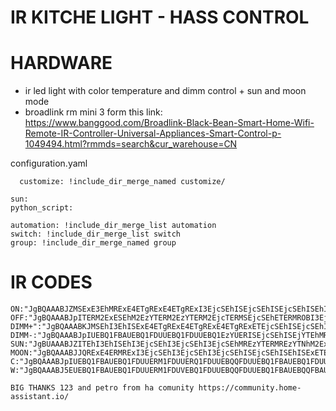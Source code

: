 # IR KITCHE LIGHT - HASS CONTROL

# HARDWARE
- ir led light with color temperature and dimm control + sun and moon mode
- broadlink rm mini 3 form this link: https://www.banggood.com/Broadlink-Black-Bean-Smart-Home-Wifi-Remote-IR-Controller-Universal-Appliances-Smart-Control-p-1049494.html?rmmds=search&cur_warehouse=CN

configuration.yaml
```
  customize: !include_dir_merge_named customize/

sun:
python_script:

automation: !include_dir_merge_list automation
switch: !include_dir_merge_list switch
group: !include_dir_merge_named group
```
# IR CODES
```
ON:"JgBQAAABJZMSExE3EhMRExE4ETgRExE4ETgRExI3EjcSEhISEjcSEhISEjcSEhISEhISExETETgRNhMTETgROBE4ETgROBETEgAFJgABJUYSAA0FAAAAAAAAAAA="
OFF:"JgBQAAABJpITERM2ExESEhM2EzYTERM2EzYTERM2EjcTERMSEjcSEhETERMROBI3EjcSEhI3EjcSNxI3EhISEhISEjcTERMREgAFJgABJUYSAA0FAAAAAAAAAAA="
DIMM+":"JgBQAAABKJMSEhI3EhISExE4ETgRExE4ETgRExE4ETgRExETEjcSEhISEjcSEhI3EhIUEBQ1FDUUNRQQFDUUEBQ1FDUUEBQREwAFJAABKEQUAA0FAAAAAAAAAAA="
DIMM-:"JgBQAAABJpIUEBQ1FBAUEBQ1FDUUEBQ1FDUUEBQ1EzYUERISEjcSEhISEjYTEhMREzYTERM2EzYTNhMREzYTNhMREzYTERMREwAFJQABJ0UUAA0FAAAAAAAAAAA="
SUN:"JgBUAAABJZITEhI3EhISEhI3EjcSEhI3EjcSEhI3EjcSEhMREzYTERMREzYTNhM2ExETERM2EzYTNhMRExISEhI3EjcSEhISEgAFJgABJUYTAAWLFwANBQAAAAA="
MOON:"JgBQAAABJJQRExE4ERMRExI3EjcSEhI3EjcSEhI3EjcSEhISEjcSEhISEhISExETERMRExETETgROBE4ETgROBE4ETgROBETEgAFJgABJEcSAA0FAAAAAAAAAAA="
C:"JgBQAAABJpIUEBQ1FBAUEBQ1FDUUERM1FDUUERQ1FDUUEBQQFDUUEBQ1FBAUEBQ1FDUUEBQQFDUUEBQ1FDUUEBQQFDUUNRQQFAAFJAABJ0UUAA0FAAAAAAAAAAA="
W:"JgBQAAABJ5EUEBQ1FBAUEBQ1FDUUERM1FDUVEBQ1FDUUEBQQFDUUEBQ1FBAUEBQQFBAUEBQ1FDUUEBQ1FDUUNRQ1FDUUERMRFAAFJAABJ0QUAA0FAAAAAAAAAAA="
```

```
BIG THANKS 123 and petro from ha comunity https://community.home-assistant.io/
```
